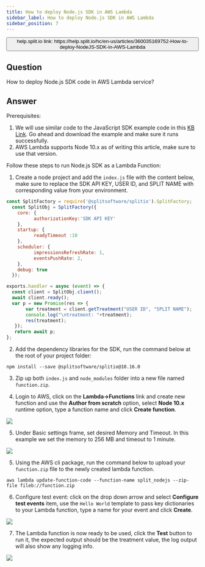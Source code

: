 ```yaml
---
title: How to deploy Node.js SDK in AWS Lambda
sidebar_label: How to deploy Node.js SDK in AWS Lambda
sidebar_position: 7
---
```


<p>
  <button style={{borderRadius:'8px', border:'1px', fontFamily:'Courier New', fontWeight:'800', textAlign:'left'}}> help.split.io link: https://help.split.io/hc/en-us/articles/360035169752-How-to-deploy-NodeJS-SDK-in-AWS-Lambda </button>
</p>

## Question

How to deploy Node.js SDK code in AWS Lambda service?

## Answer

Prerequisites:

1. We will use similar code to the JavaScript SDK example code in this [KB Link](https://github.com/Split-Community/Split-SDKs-Examples/tree/main/JavaScript-SDK). Go ahead and download the example and make sure it runs successfully.
2. AWS Lambda supports Node 10.x as of writing this article, make sure to use that version.

Follow these steps to run Node.js SDK as a Lambda Function:

1. Create a node project and add the `index.js` file with the content below, make sure to replace the SDK API KEY, USER ID, and SPLIT NAME with corresponding value from your environment.

```javascript
const SplitFactory = require('@splitsoftware/splitio').SplitFactory;
  const SplitObj = SplitFactory({
    core: {
          authorizationKey:'SDK API KEY'
    },
    startup: {
          readyTimeout :10
    },
    scheduler: {
          impressionsRefreshRate: 1,
          eventsPushRate: 2,
    },
    debug: true
  });

exports.handler = async (event) => {
  const client = SplitObj.client();
  await client.ready();
  var p = new Promise(res => {
       var treatment = client.getTreatment("USER ID", "SPLIT NAME");
       console.log("\ntreatment: "+treatment);
       res(treatment);
   });
   return await p;
};
```

2. Add the dependency libraries for the SDK, run the command below at the root of your project folder:
  ```
npm install --save @splitsoftware/splitio@10.16.0
```

3. Zip up both `index.js` and `node_modules` folder into a new file named `function.zip`.

4. Login to AWS, click on the **Lambda->Functions** link and create new function and use the **Author from scratch** option, select **Node 10.x** runtime option, type a function name and click **Create function**.

![](https://help.split.io/hc/article_attachments/360041500292/Screen_Shot_2019-10-24_at_1.41.50_PM.png)

5. Under Basic settings frame, set desired Memory and Timeout. In this example we set the memory to 256 MB and timeout to 1 minute.

![](https://help.split.io/hc/article_attachments/360041501711/Screen_Shot_2019-10-24_at_3.16.58_PM.png)

5. Using the AWS cli package, run the command below to upload your `function.zip` file to the newly created lambda function. 
  ```
aws lambda update-function-code --function-name split_nodejs --zip-file fileb://function.zip
```

6. Configure test event: click on the drop down arrow and select **Configure test events** item, use the `Hello World` template to pass key dictionaries to your Lambda function, type a name for your event and click **Create**.

![](https://help.split.io/hc/article_attachments/360039476332/Screen_Shot_2019-09-26_at_12.26.13_PM.png)

7. The Lambda function is now ready to be used, click the **Test** button to run it, the expected output should be the treatment value, the log output will also show any logging info.

![](https://help.split.io/hc/article_attachments/360041500532/Screen_Shot_2019-10-24_at_3.24.01_PM.png)